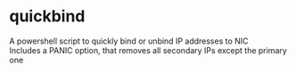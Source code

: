 # quickbind 
A powershell script to quickly bind or unbind IP addresses to NIC  
Includes a PANIC option, that removes all secondary IPs except the primary one
